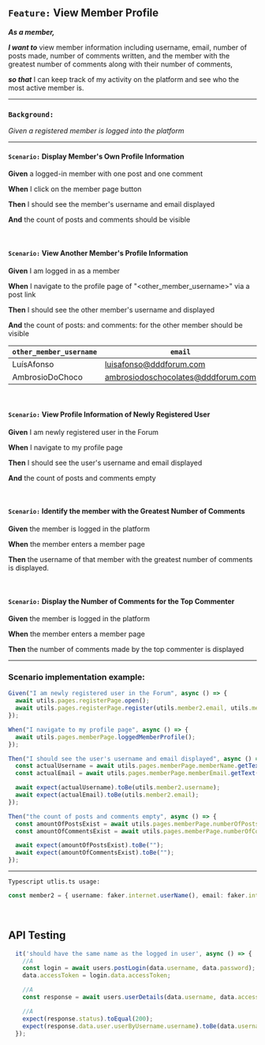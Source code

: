 ## `Feature:` View Member Profile

**_As a member,_**

**_I want to_** view member information including username, email, number of posts made, number of comments written, and the member with the greatest number of comments along with their number of comments,

**_so that_** I can keep track of my activity on the platform and see who the most active member is.

---

### `Background:`

_Given a registered member is logged into the platform_

---

<!-- Test ID: 1011 | AC: AC1, AC2 -->

#### `Scenario:` Display Member's Own Profile Information

**Given** a logged-in member with one post and one comment

**When** I click on the member page button

**Then** I should see the member's username and email displayed

**And** the count of posts and comments should be visible

<br>

<!-- Test ID: 1022 | AC: AC1, AC2 -->

#### `Scenario:` View Another Member's Profile Information

**Given** I am logged in as a member

**When** I navigate to the profile page of "<other_member_username>" via a post <postId> link

**Then** I should see the other member's username and <email> displayed

**And** the count of posts: <posts> and comments: <comments> for the other member should be visible

| `other_member_username` | `email`                            | `posts` | `comments` | `postId` |
| ----------------------- | ---------------------------------- | ------- | ---------- | -------- |
| LuísAfonso              | luisafonso@dddforum.com            | 1       | 4          | 0        |
| AmbrosioDoChoco         | ambrosiodoschocolates@dddforum.com | 2       | 6          | 14       |

<br>

<!-- Test ID: 1032 | AC: AC1 -->

#### `Scenario:` View Profile Information of Newly Registered User

**Given** I am newly registered user in the Forum

**When** I navigate to my profile page

**Then** I should see the user's username and email displayed

**And** the count of posts and comments empty

<br>

<!-- Test ID: 1023 | AC: AC3 -->

#### `Scenario:` Identify the member with the Greatest Number of Comments

**Given** the member is logged in the platform

**When** the member enters a member page

**Then** the username of that member with the greatest number of comments is displayed.

<br>
<!-- Test ID: 1044 | AC: AC4 -->

#### `Scenario:` Display the Number of Comments for the Top Commenter

**Given** the member is logged in the platform

**When** the member enters a member page

**Then** the number of comments made by the top commenter is displayed

___

### Scenario implementation example:

```Typescript
Given("I am newly registered user in the Forum", async () => {
  await utils.pages.registerPage.open();
  await utils.pages.registerPage.register(utils.member2.email, utils.member2.username, utils.member2.password);
});

When("I navigate to my profile page", async () => {
  await utils.pages.memberPage.loggedMemberProfile();
});

Then("I should see the user's username and email displayed", async () => {
  const actualUsername = await utils.pages.memberPage.memberName.getText();
  const actualEmail = await utils.pages.memberPage.memberEmail.getText();

  await expect(actualUsername).toBe(utils.member2.username);
  await expect(actualEmail).toBe(utils.member2.email);
});

Then("the count of posts and comments empty", async () => {
  const amountOfPostsExist = await utils.pages.memberPage.numberOfPosts.getText();
  const amountOfCommentsExist = await utils.pages.memberPage.numberOfComments.getText();

  await expect(amountOfPostsExist).toBe("");
  await expect(amountOfCommentsExist).toBe("");
});

``````
---

```Typescript utlis.ts usage:```
```Typescript 
const member2 = { username: faker.internet.userName(), email: faker.internet.email(mDetails), password: faker.internet.password() };
```
&nbsp;

## API Testing


```Typescript
  it('should have the same name as the logged in user', async () => {
    //A
    const login = await users.postLogin(data.username, data.password);
    data.accessToken = login.data.accessToken;

    //A
    const response = await users.userDetails(data.username, data.accessToken);

    //A
    expect(response.status).toEqual(200);
    expect(response.data.user.userByUsername.username).toBe(data.username);
  });
  ```